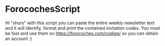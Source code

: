 # ForocochesScript

Hi "shurs" with this script you can paste the entire weekly newsletter text and it will identify, format and print the contained invitation codes.
You must be fast and use them on https://forocoches.com/codigo/ so you can obtain an account :)